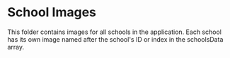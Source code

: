 # School Images

This folder contains images for all schools in the application.
Each school has its own image named after the school's ID or index in the schoolsData array.